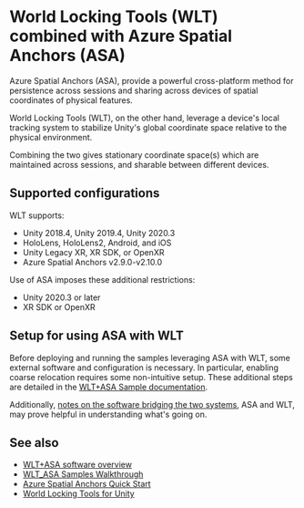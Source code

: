 
# World Locking Tools (WLT) combined with Azure Spatial Anchors (ASA)

Azure Spatial Anchors (ASA), provide a powerful cross-platform method for persistence across sessions and sharing across devices of spatial coordinates of physical features.

World Locking Tools (WLT), on the other hand, leverage a device's local tracking system to stabilize Unity's global coordinate space relative to the physical environment.

Combining the two gives stationary coordinate space(s) which are maintained across sessions, and sharable between different devices.

## Supported configurations

WLT supports:

* Unity 2018.4, Unity 2019.4, Unity 2020.3
* HoloLens, HoloLens2, Android, and iOS
* Unity Legacy XR, XR SDK, or OpenXR
* Azure Spatial Anchors v2.9.0-v2.10.0

Use of ASA imposes these additional restrictions:

* Unity 2020.3 or later
* XR SDK or OpenXR

## Setup for using ASA with WLT

Before deploying and running the samples leveraging ASA with WLT, some external software and configuration is necessary. In particular, enabling coarse relocation requires some non-intuitive setup. These additional steps are detailed in the [WLT+ASA Sample documentation](Samples/WLT_ASA_Sample.md).

Additionally, [notes on the software bridging the two systems](Samples/WLT_ASA_Software.md), ASA and WLT, may prove helpful in understanding what's going on.

## See also

* [WLT+ASA software overview](Samples/WLT_ASA_Software.md)
* [WLT_ASA Samples Walkthrough](Samples/WLT_ASA_Sample.md)
* [Azure Spatial Anchors Quick Start](https://docs.microsoft.com/azure/spatial-anchors/unity-overview)
* [World Locking Tools for Unity](https://microsoft.github.io/MixedReality-WorldLockingTools-Unity/README.html)
